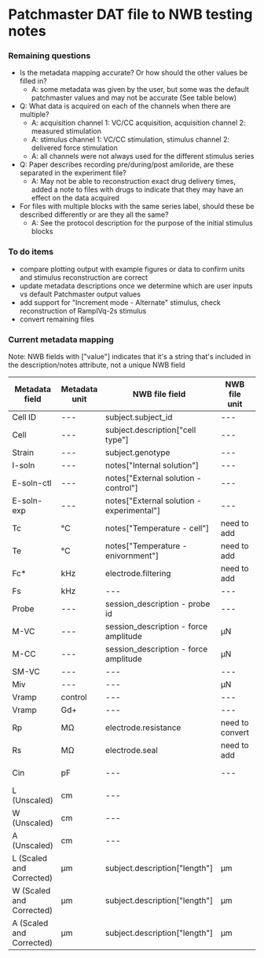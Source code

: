 # Patchmaster DAT file to NWB testing notes

### Remaining questions
* Is the metadata mapping accurate? Or how should the other values be filled in?
  * A: some metadata was given by the user, but some was the default patchmaster values and may not be accurate 
    (See table below)
* Q: What data is acquired on each of the channels when there are multiple?
  * A: acquisition channel 1: VC/CC acquisition, acquisition channel 2: measured stimulation
  * A: stimulus channel 1: VC/CC stimulation, stimulus channel 2: delivered force stimulation
  * A: all channels were not always used for the different stimulus series
* Q: Paper describes recording pre/during/post amiloride, are these separated in the experiment file?
  * A: May not be able to reconstruction exact drug delivery times, added a note to files with drugs to indicate that they may have an effect on the data acquired
* For files with multiple blocks with the same series label, should these be described differently or are they all the same?
  * A: See the protocol description for the purpose of the initial stimulus blocks

### To do items
* compare plotting output with example figures or data to confirm units and stimulus reconstruction are correct
* update metadata descriptions once we determine which are user inputs vs default Patchmaster output values
* add support for "Increment mode - Alternate" stimulus, check reconstruction of RampIVq-2s stimulus
* convert remaining files

### Current metadata mapping
Note: NWB fields with ["value"] indicates that it's a string that's included in the description/notes attribute, not a unique NWB field 

| Metadata field | Metadata unit | NWB file field | NWB file unit | Notes |
| ----------- | -----------| ----------- | ----------- | ----------- |
| Cell ID | --- | subject.subject_id | --- | |
| Cell | --- | subject.description["cell type"] | --- | |
| Strain | --- | subject.genotype | --- | |
| I-soln | --- | notes["Internal solution"] |  --- | I = internal?|
| E-soln-ctl | --- | notes["External solution - control"] |  --- | E = external?|
| E-soln-exp | --- | notes["External solution - experimental"] |  --- | E = external? |
| Tc | °C | notes["Temperature - cell"] | need to add | c = cell? |
| Te | °C | notes["Temperature - enivornment"] |  need to add | e = environment?|
| Fc* | kHz | electrode.filtering | need to add | low pass cutoff? high pass cutoff?|
| Fs | kHz | --- | --- | |
| Probe | --- | session_description - probe id | --- | probe id? |
| M-VC | --- | session_description - force amplitude | µN | force of the probe? M-VC = MEC-VC? |
| M-CC | --- | session_description - force amplitude | µN | force of the probe? M-CC = MEC-CC? |
| SM-VC | --- | --- | --- | |
| Miv | --- | --- |  µN | force of the probe? |
| Vramp | control | --- | --- ||
| Vramp | Gd+ | --- | --- ||
| Rp | MΩ | electrode.resistance | need to convert | Rp = pipette resistance? |
| Rs | MΩ | electrode.seal | need to add | Rs = seal resistance?|
| Cin | pF | --- | --- | whole_cell_capacitance_comp? capacitance compensation?|
| L (Unscaled)| cm | --- |||
| W (Unscaled) | cm | --- |||
| A (Unscaled) | cm | --- |||
| L (Scaled and Corrected) | µm | subject.description["length"] | µm | use scaled vs unscaled?|
| W (Scaled and Corrected) | µm | subject.description["length"] | µm | use scaled vs unscaled?|
| A (Scaled and Corrected) | µm | subject.description["length"]| µm | use scaled vs unscaled? A = area?|